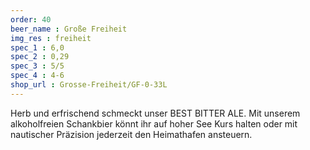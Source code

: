 ```yaml
---
order: 40
beer_name : Große Freiheit
img_res : freiheit
spec_1 : 6,0
spec_2 : 0,29
spec_3 : 5/5
spec_4 : 4-6
shop_url : Grosse-Freiheit/GF-0-33L
---
```

Herb und erfrischend schmeckt unser BEST BITTER ALE. Mit unserem alkoholfreien Schankbier könnt ihr auf hoher See Kurs halten oder mit nautischer Präzision jederzeit den Heimathafen ansteuern.
